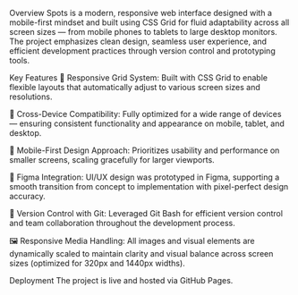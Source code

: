 Overview
Spots is a modern, responsive web interface designed with a mobile-first mindset and built using CSS Grid for fluid adaptability across all screen sizes — from mobile phones to tablets to large desktop monitors. The project emphasizes clean design, seamless user experience, and efficient development practices through version control and prototyping tools.

Key Features
🔳 Responsive Grid System: Built with CSS Grid to enable flexible layouts that automatically adjust to various screen sizes and resolutions.

📱 Cross-Device Compatibility: Fully optimized for a wide range of devices — ensuring consistent functionality and appearance on mobile, tablet, and desktop.

📐 Mobile-First Design Approach: Prioritizes usability and performance on smaller screens, scaling gracefully for larger viewports.

🎨 Figma Integration: UI/UX design was prototyped in Figma, supporting a smooth transition from concept to implementation with pixel-perfect design accuracy.

🧠 Version Control with Git: Leveraged Git Bash for efficient version control and team collaboration throughout the development process.

🖼️ Responsive Media Handling: All images and visual elements are dynamically scaled to maintain clarity and visual balance across screen sizes (optimized for 320px and 1440px widths).

Deployment
The project is live and hosted via GitHub Pages.